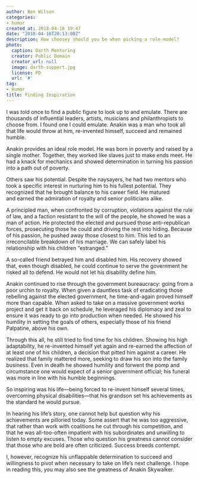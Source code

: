 ```yaml
---
author: Ben Wilson
categories:
- humor
created_at: 2018-04-18 19:47
date: "2018-04-18T20:13:00Z"
description: How choosey should you be when picking a role-model?
photo:
  caption: Darth Mentoring
  creator: Public Domain
  creator_url: null
  image: darth-support.jpg
  license: PD
  url: '#'
tag:
- Humor
title: Finding Inspiration
---
```


I was told once to find a public figure to look up to and emulate. There are thousands of influential leaders, artists, musicians and philanthropists to choose from. I found one I could emulate. Anakin was a man who took all that life would throw at him, re-invented himself, succeed and remained humble.
<!--more-->


Anakin provides an ideal role model. He was born in poverty and raised by a single mother. Together, they worked like slaves just to make ends meet. He had a knack for mechanics and showed determination in turning his passion into a path out of poverty.

Others saw his potential. Despite the naysayers, he had two mentors who took a specific interest in nurturing him to his fullest potential. They recognized that he brought balance to his career field. He matured and earned the admiration of royalty and senior politicians alike.

A principled man, when confronted by corruption, violations against the rule of law, and a faction resistant to the will of the people, he showed he was a man of action. He protected the elected and pursued those anti-republican forces, prosecuting those he could and driving the rest into hiding. Because of his passion, he pushed away those closest to him. This led to an irreconcilable breakdown of his marriage. We can safely label his relationship with his children “estranged.”

A so-called friend betrayed him and disabled him. His recovery showed that, even though disabled, he could continue to serve the government he risked all to defend. He would not let his disability define him.

Anakin continued to rise through the government bureaucracy: going from a poor urchin to royalty. When given a dauntless task of eradicating those rebelling against the elected government, he time-and-again proved himself more than capable. When asked to take on a massive government works project and get it back on schedule, he leveraged his diplomacy and zeal to ensure it was ready to go into production when needed. He showed his humility in setting the goals of others, especially those of his friend Palpatine, above his own.

Through this all, he still tried to find time for his children. Showing his high adaptability, he re-invented himself yet again and re-earned the affection of at least one of his children, a decision that pitted him against a career. He realized that family mattered more, seeking to draw his son into the family business. Even in death he showed humility and forwent the pomp and circumstance one would expect of a senior government official; his funeral was more in line with his humble beginnings.

So inspiring was his life—being forced to re-invent himself several times, overcoming physical disabilities—that his grandson set his achievements as the standard he would pursue.

In hearing his life’s story, one cannot help but question why his achievements are pilloried today. Some assert that he was too aggressive, that rather than work with coalitions he cut through his competition, and that he was all-too-often impatient with his subordinates and unwilling to listen to empty excuses. Those who question his greatness cannot consider that those who are bold are often criticized. Success breeds contempt.

I, however, recognize his unflappable determination to succeed and willingness to pivot when necessary to take on life’s next challenge. I hope in reading this, you may also see the greatness of Anakin Skywalker.
